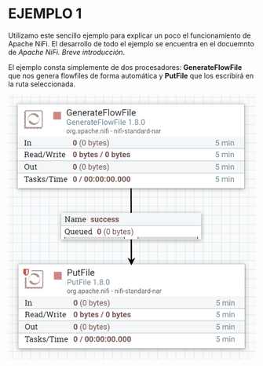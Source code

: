 # EJEMPLO 1

Utilizamo este sencillo ejemplo para explicar un poco el funcionamiento de Apache NiFi. El desarrollo de todo el ejemplo se encuentra en el docuemnto de *Apache NiFi. Breve introducción*.

El ejemplo consta simplemente de dos procesadores: **GenerateFlowFile** que nos genera flowfiles de forma automática y **PutFile** que los escribirá en la ruta seleccionada.

![prueba](images/Ejemplo_1.png)

